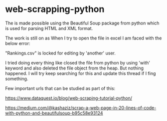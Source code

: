 # web-scrapping-python

The is made possible using the Beautiful Soup package from python which is used for parsing HTML and XML format.

The work is still on as When I try to open the file in excel I am faced with the below error:

"Rankings.csv" is locked for editing by 'another' user.

I tried doing every thing like closed the file from python by using 'with' keyword and also deleted the file object from the heap. But nothing happened. I will try keep searching for this and update this thread if I fing something.

Few important urls that can be studied as part of this:

https://www.dataquest.io/blog/web-scraping-tutorial-python/

https://medium.com/@kashaziz/scrap-a-web-page-in-20-lines-of-code-with-python-and-beautifulsoup-b95c58e93124

